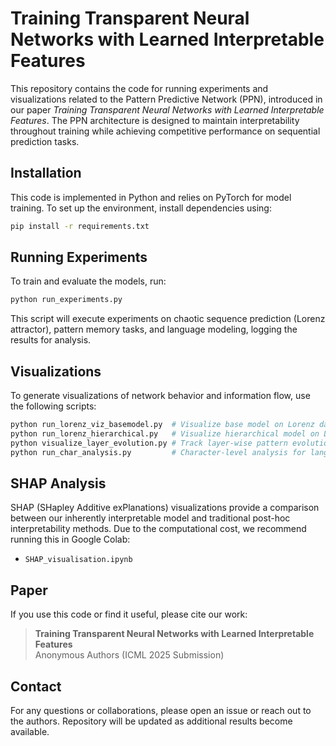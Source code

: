 # Training Transparent Neural Networks with Learned Interpretable Features

This repository contains the code for running experiments and visualizations related to the Pattern Predictive Network (PPN), introduced in our paper *Training Transparent Neural Networks with Learned Interpretable Features*. The PPN architecture is designed to maintain interpretability throughout training while achieving competitive performance on sequential prediction tasks.

## Installation

This code is implemented in Python and relies on PyTorch for model training. To set up the environment, install dependencies using:

```bash
pip install -r requirements.txt
```

## Running Experiments

To train and evaluate the models, run:

```bash
python run_experiments.py
```

This script will execute experiments on chaotic sequence prediction (Lorenz attractor), pattern memory tasks, and language modeling, logging the results for analysis.

## Visualizations

To generate visualizations of network behavior and information flow, use the following scripts:

```bash
python run_lorenz_viz_basemodel.py  # Visualize base model on Lorenz data
python run_lorenz_hierarchical.py   # Visualize hierarchical model on Lorenz data
python visualize_layer_evolution.py # Track layer-wise pattern evolution
python run_char_analysis.py         # Character-level analysis for language task
```

## SHAP Analysis

SHAP (SHapley Additive exPlanations) visualizations provide a comparison between our inherently interpretable model and traditional post-hoc interpretability methods. Due to the computational cost, we recommend running this in Google Colab:

- `SHAP_visualisation.ipynb`

## Paper

If you use this code or find it useful, please cite our work:

> **Training Transparent Neural Networks with Learned Interpretable Features**\
> Anonymous Authors (ICML 2025 Submission)

## Contact

For any questions or collaborations, please open an issue or reach out to the authors. Repository will be updated as additional results become available.





